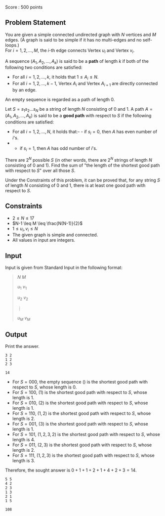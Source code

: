 Score : $500$ points

## Problem Statement

You are given a simple connected undirected graph with $N$ vertices and $M$ edges.  (A graph is said to be simple if it has no multi-edges and no self-loops.)<br>
For $i = 1, 2, \ldots, M$, the $i$-th edge connects Vertex $u_i$ and Vertex $v_i$.

A sequence $(A_1, A_2, \ldots, A_k)$ is said to be a **path** of length $k$ if both of the following two conditions are satisfied:

- For all $i = 1, 2, \dots, k$, it holds that $1 \leq A_i \leq N$.
- For all $i = 1, 2, \ldots, k-1$, Vertex $A_i$ and Vertex $A_{i+1}$ are directly connected by an edge.

An empty sequence is regarded as a path of length $0$.

Let $S = s_1s_2\ldots s_N$ be a string of length $N$ consisting of $0$ and $1$.
A path $A = (A_1, A_2, \ldots, A_k)$ is said to be a **good path** with respect to $S$ if the following conditions are satisfied:

- For all $i = 1, 2, \ldots, N$, it holds that:-   - if $s_i = 0$, then $A$ has even number of $i$'s.
-   - if $s_i = 1$, then $A$ has odd number of $i$'s.

There are $2^N$ possible $S$ (in other words, there are $2^N$ strings of length $N$ consisting of $0$ and $1$).  Find the sum of "the length of the shortest good path with respect to $S$" over all those $S$.

Under the Constraints of this problem, it can be proved that, for any string $S$ of length $N$ consisting of $0$ and $1$, there is at least one good path with respect to $S$.

## Constraints

- $2 \leq N \leq 17$
- $N-1 \leq M \leq \frac{N(N-1)}{2}$
- $1 \leq u_i, v_i \leq N$
- The given graph is simple and connected.
- All values in input are integers.

## Input

Input is given from Standard Input in the following format:

> $N$ $M$
> 
> $u_1$ $v_1$
> 
> $u_2$ $v_2$
> 
> $\vdots$
> 
> $u_M$ $v_M$

## Output

Print the answer.

```input1
3 2
1 2
2 3
```

```output1
14
```

- For $S = 000$, the empty sequence $()$ is the shortest good path with respect to $S$, whose length is $0$.
- For $S = 100$, $(1)$ is the shortest good path with respect to $S$, whose length is $1$.
- For $S = 010$, $(2)$ is the shortest good path with respect to $S$, whose length is $1$.
- For $S = 110$, $(1, 2)$ is the shortest good path with respect to $S$, whose length is $2$.
- For $S = 001$, $(3)$ is the shortest good path with respect to $S$, whose length is $1$.
- For $S = 101$, $(1, 2, 3, 2)$ is the shortest good path with respect to $S$, whose length is $4$.
- For $S = 011$, $(2, 3)$ is the shortest good path with respect to $S$, whose length is $2$.
- For $S = 111$, $(1, 2, 3)$ is the shortest good path with respect to $S$, whose length is $3$.

Therefore, the sought answer is $0 + 1 + 1 + 2 + 1 + 4 + 2 + 3 = 14$.

```input2
5 5
4 2
2 3
1 3
2 1
1 5
```

```output2
108
```
